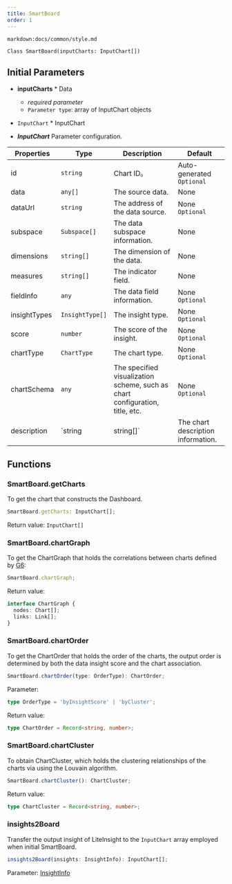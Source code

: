 ```yaml
---
title: SmartBoard
order: 1
---
```


`markdown:docs/common/style.md`



```sign
Class SmartBoard(inputCharts: InputChart[])
```

## Initial Parameters

* **inputCharts** * Data
  * _required parameter_ 
  * `Parameter type`: array of InputChart objects

* `InputChart` * InputChart

* ***InputChart*** Parameter configuration.

| Properties | Type | Description | Default |  
| ----| ---- | ---- | -----|
| id | `string` | Chart ID。 | Auto-generated `Optional` |
| data | `any[]` | The source data. | None |
| dataUrl | `string` | The address of the data source. | None `Optional` |
| subspace | `Subspace[]` | The data subspace information. | None |
| dimensions | `string[]` | The dimension of the data. | None |
| measures | `string[]` | The indicator field. | None |
| fieldInfo | `any` | The data field information. | None `Optional` |
| insightTypes | `InsightType[]` | The insight type. | None `Optional` |
| score | `number` | The score of the insight. | None `Optional` |
| chartType | `ChartType` | The chart type. | None `Optional` |
| chartSchema | `any` | The specified visualization scheme, such as chart configuration, title, etc. | None `Optional` |
| description | `string | string[]` | The chart description information. | None `Optional` |

## Functions

### SmartBoard.getCharts

To get the chart that constructs the Dashboard.

```ts
SmartBoard.getCharts: InputChart[];
```

Return value: `InputChart[]`

### SmartBoard.chartGraph

To get the ChartGraph that holds the correlations between charts defined by [G6](https://g6.antv.vision/): 

```ts
SmartBoard.chartGraph;
```

Return value:

```ts
interface ChartGraph {
  nodes: Chart[];
  links: Link[];
}
```

### SmartBoard.chartOrder

To get the ChartOrder that holds the order of the charts, the output order is determined by both the data insight score and the chart association.

```ts
SmartBoard.chartOrder(type: OrderType): ChartOrder;
```

Parameter:

```ts
type OrderType = 'byInsightScore' | 'byCluster';
```

Return value:

```ts
type ChartOrder = Record<string, number>;
```

### SmartBoard.chartCluster

To obtain ChartCluster, which holds the clustering relationships of the charts via using the Louvain algorithm.

```ts
SmartBoard.chartCluster(): ChartCluster;
```

Return value:

```ts
type ChartCluster = Record<string, number>;
```

### insights2Board

Transfer the output insight of LiteInsight to the `InputChart` array employed when initial SmartBoard.

```ts
insights2Board(insights: InsightInfo): InputChart[];
```

Parameter: [InsightInfo](../lite-insight/auto-insights#getDataInsights)




